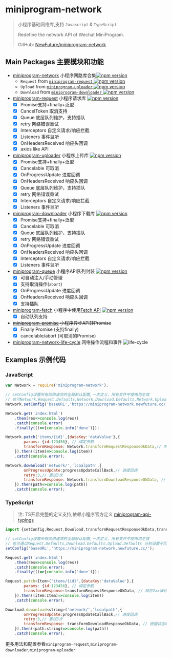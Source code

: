 # miniprogram-network

> 小程序基础网络库,支持 `Javascript` & `TypeScript`
>
> Redefine the network API of Wechat MiniProgram. 
> 
> GitHub: [NewFuture/miniprogram-network](https://github.com/NewFuture/miniprogram-network)

## Main Packages 主要模块和功能

* [miniprogram-network](network) 小程序网路库合集[![npm version](https://badge.fury.io/js/miniprogram-network.svg)](https://npmjs.com/package/miniprogram-network)
    * `Request` from [`miniprogram-request` ![npm version](https://badge.fury.io/js/miniprogram-request.svg)](https://npmjs.com/package/miniprogram-request)
    * `Upload` from [`miniprogram-uploader` ![npm version](https://badge.fury.io/js/miniprogram-uploader.svg)](https://npmjs.com/package/miniprogram-uploader)
    * `Download` from [`miniprogram-downloader` ![npm version](https://badge.fury.io/js/miniprogram-downloader.svg)](https://npmjs.com/package/miniprogram-downloader)
* [miniprogram-request](request) 小程序请求库 [![npm version](https://badge.fury.io/js/miniprogram-request.svg)](https://npmjs.com/package/miniprogram-request)
    * [x] Promise支持+finally+泛型
    * [x] CancelToken 取消支持
    * [x] Queue 底层队列维护，支持插队
    * [x] retry 网络错误重试
    * [x] Interceptors 自定义请求/响应拦截
    * [x] Listeners 事件监听
    * [x] OnHeadersReceived 响应头回调
    * [x] axios like API
* [miniprogram-uploader](uploader) 小程序上传库 [![npm version](https://badge.fury.io/js/miniprogram-uploader.svg)](https://npmjs.com/package/miniprogram-uploader)
    * [x] Promise支持+finally+泛型
    * [x] Cancelable 可取消
    * [x] OnProgressUpdate 进度回调
    * [x] OnHeadersReceived 响应头回调
    * [x] Queue 底层队列维护，支持插队
    * [x] retry 网络错误重试
    * [x] Interceptors 自定义请求/响应拦截
    * [x] Listeners 事件监听
* [miniprogram-downloader](downloader) 小程序下载库 [![npm version](https://badge.fury.io/js/miniprogram-downloader.svg)](https://npmjs.com/package/miniprogram-downloader)
    * [x] Promise支持+finally+泛型
    * [x] Cancelable 可取消
    * [x] Queue 底层队列维护，支持插队
    * [x] retry 网络错误重试
    * [x] OnProgressUpdate 进度回调
    * [x] OnHeadersReceived 响应头回调
    * [x] Interceptors 自定义请求/响应拦截
    * [x] Listeners 事件监听
* [miniprogram-queue](queue) 小程序API队列封装 [![npm version](https://badge.fury.io/js/miniprogram-queue.svg)](https://npmjs.com/package/miniprogram-queue)
    * [x] 可自动注入/手动管理
    * [x] 支持取消操作(`abort`)
    * [x] OnProgressUpdate 进度回调
    * [x] OnHeadersReceived 响应头回调
    * [x] 支持插队
* [miniprogram-fetch](fetch) 小程序中使用[Fetch API](https://developer.mozilla.org/zh-CN/docs/Web/API/Fetch_API/Using_Fetch) [![npm version](https://badge.fury.io/js/miniprogram-fetch.svg)](https://npmjs.com/package/miniprogram-fetch)
    * [x] 自动队列支持
* ~~[miniprogram-promise](promise) 小程序异步API转Promise~~
    * [x] Finally Promise (支持finally)
    * [x] cancelable/abort (可取消的Promise)
* [miniprogram-network-life-cycle](life-cycle) 网络操作流程和事件
![life-cycle](https://user-images.githubusercontent.com/6290356/49631309-6bddc080-fa2c-11e8-9a41-88fb50b2a1b7.png)


## Examples 示例代码

### JavaScript

```js
var Network = require('miniprogram-network');

// setConfig设置所有网络请求的全局默认配置,一次定义，所有文件中使用均生效
// 也可Network.Request.Defaults,Network.Download.Defaults,Network.Upload.Defaults 分别设置不同默认配置
Network.setConfig('baseURL','https://miniprogram-network.newfuture.cc/')

Network.get('index.html')
    .then(res=>console.log(res))
    .catch(console.error)
    .finally(()=>{console.info('done')});

Network.patch('items/{id}',{dataKey:'dataValue'},{
        params: {id:123456}, // 绑定参数
        transformResponse: Network.transformRequestResponseOkData,// 响应2xx操作成功直接返回数据
    }).then((item)=>console.log(item))
    .catch(console.error);

Network.dowanload('network/','lcoalpath',{
        onProgressUpdate:progressUpdateCallBack,// 进度回调
        retry:3,// 重试3次
        transformResponse: Network.transformDownloadResponseOkData, // 根据状态码只返回2xx对应的本地文件名
    }).then(path=>console.log(path))
    .catch(console.error);
```

### TypeScript

> 注: TS开启完整的定义支持,依赖小程序官方定义 [miniprogram-api-typings](https://github.com/wechat-miniprogram/api-typings)

```js
import {setConfig,Request,Download,transformRequestResponseOkData,transformDownloadResponseOkData} from 'miniprogram-network';

// setConfig设置所有网络请求的全局默认配置,一次定义，所有文件中使用均生效
// 也可通过Request.Defaults,Download.Defaults,Upload.Defaults 分别设置不同默认配置
setConfig('baseURL','https://miniprogram-network.newfuture.cc/');

Request.get('index.html')
    .then(res=>console.log(res))
    .catch(console.error);
    .finally(()=>{console.info('done')});

Request.patch<Item>('items/{id}',{dataKey:'dataValue'},{
        params: {id:123456}, // 绑定参数
        transformResponse:transformRequestResponseOkData, // 响应2xx操作成功直接返回数据
    }).then((item:Item)=>console.log(item))
    .catch(console.error);

Download.dowanload<string>('network/','lcoalpath',{
        onProgressUpdate:progressUpdateCallBack,// 进度回调
        retry:3,// 重试3次
        transformResponse: transformDownloadResponseOkData, // 根据状态码只返回2xx对应的本地文件名
    }).then((path:string)=>console.log(path))
    .catch(console.error);
```

更多用法和配置参看`miniprogram-request`,`miniprogram-downloader`,`miniprogram-uploader`